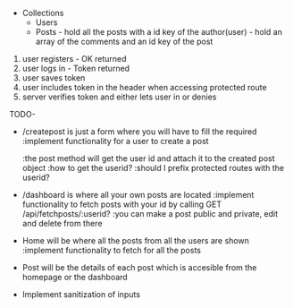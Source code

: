 
- Collections
  - Users
  - Posts - hold all the posts with a id key of the author(user)
          - hold an array of the comments and an id key of the post

1. user registers - OK returned
2. user logs in - Token returned
3. user saves token
4. user includes token in the header when accessing protected route
5. server verifies token and either lets user in or denies

TODO-
<!-- -Create models -->
<!-- - Create routes structure -->
<!-- - Setup db with mongo and mongoose -->
<!-- - Implement user creation -->
<!-- - Implement user login -->
<!-- - Implement route protecting -->
<!-- - Create user from frontend -->
<!-- - Login user and attach token to the client -->

<!-- - Implement verification of token on protected routes -->
  <!-- :figure out how to send token to the backend from Dashboard component to verify that the token is valid -->
  <!-- :implement useEffect getting the token on protected routes? -->


<!-- 
- Give context to the app about the logged in user
  :The problem is that after logging in, the state is still not updated
  :Call setter from context before redirecting to the route -->

<!-- x - Can't access directly when not logged in
x - Can acces directly when logged in
x - Can't access directly when token set manually
x- Can't access directly when token is modified manually to an invalid one -->





- /createpost is just a form where you will have to fill the required
  :implement functionality for a user to create a post
    <!-- :create a form webpage -->
    <!-- :make that form make a call POST /api/createpost -->
    <!-- :that endpoint will create a new item in the posts mongo collection -->
    :the post method will get the user id and attach it to the created post object
      :how to get the userid?
      :should I prefix protected routes with the userid?

- /dashboard is where all your own posts are located
    :implement functionality to fetch posts with your id by calling GET /api/fetchposts/:userid?
    :you can make a post public and private, edit and delete from there


- Home will be where all the posts from all the users are shown
  :implement functionality to fetch for all the posts

- Post will be the details of each post which is accesible from the homepage or the dashboard

- Implement sanitization of inputs